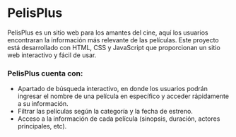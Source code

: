 # PelisPlus

PelisPlus es un sitio web para los amantes del cine, aquí los usuarios encontraran la información más relevante de las películas. 
Este proyecto está desarrollado con HTML, CSS y JavaScript que proporcionan un sitio web interactivo y fácil de usar.

### PelisPlus cuenta con:
- Apartado de búsqueda interactivo, en donde los usuarios podrán ingresar el nombre de una película en específico y acceder rápidamente a su información.
- Filtrar las películas según la categoría y la fecha de estreno.
- Acceso a la información de cada película (sinopsis, duración, actores principales, etc).
